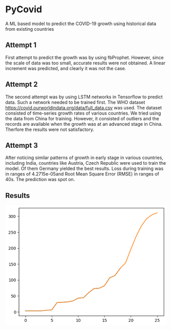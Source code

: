 # PyCovid
A ML based model to predict the COVID-19 growth using historical data from existing countries

## Attempt 1
First attempt to predict the growth was by using fbProphet. However, since the scale of data was too small, accurate results were
not obtained. A linear increment was predicted, and clearly it was not the case.

## Attempt 2
The second attempt was by using LSTM networks in Tensorflow to predict data. Such a network needed to be trained first. The WHO
dataset https://covid.ourworldindata.org/data/full_data.csv was used. The dataset consisted of time-series growth rates of various
countries. We tried using the data from China for training. However, it consisted of outliers and the records are available
when the growth was at an advanced stage in China. Therfore the results were not satisfactory.

## Attempt 3
After noticing similar patterns of growth in early stage in various countries, including India, countries like Austria, Czech Republic
were used to train the model. Of them Germany yielded the best results. Loss during training was in ranges of 4.2715e-05and Root Mean Square Error (RMSE) in ranges of 40s. The prediction was spot on.

## Results
![Growth Prediction for the next 7 days](growth_prediction.png)
